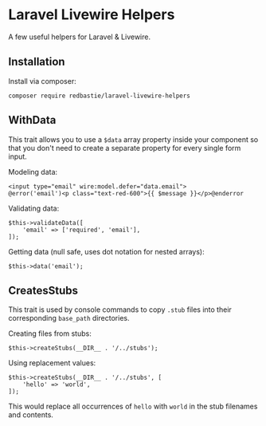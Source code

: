# Laravel Livewire Helpers

A few useful helpers for Laravel & Livewire.

## Installation

Install via composer:

    composer require redbastie/laravel-livewire-helpers

## WithData

This trait allows you to use a `$data` array property inside your component so that you don't need to create a separate property for every single form input.

Modeling data:

    <input type="email" wire:model.defer="data.email">
    @error('email')<p class="text-red-600">{{ $message }}</p>@enderror

Validating data:

    $this->validateData([
        'email' => ['required', 'email'],
    ]);

Getting data (null safe, uses dot notation for nested arrays):

    $this->data('email');

## CreatesStubs

This trait is used by console commands to copy `.stub` files into their corresponding `base_path` directories.

Creating files from stubs:

    $this->createStubs(__DIR__ . '/../stubs');

Using replacement values:

    $this->createStubs(__DIR__ . '/../stubs', [
        'hello' => 'world',
    ]);

This would replace all occurrences of `hello` with `world` in the stub filenames and contents.
